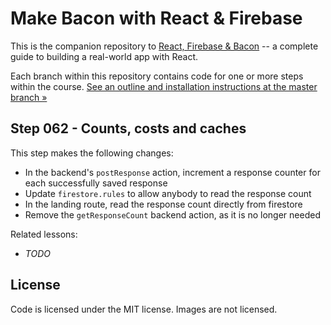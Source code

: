 Make Bacon with React & Firebase
================================

This is the companion repository to [React, Firebase & Bacon](https://frontarm.com/bacon) -- a complete guide to building a real-world app with React.

Each branch within this repository contains code for one or more steps within the course. [See an outline and installation instructions at the master branch &raquo;](https://github.com/frontarm/react-firebase-bacon)


Step 062 - Counts, costs and caches
--------

This step makes the following changes:

- In the backend's `postResponse` action, increment a response counter for each successfully saved response
- Update `firestore.rules` to allow anybody to read the response count
- In the landing route, read the response count directly from firestore
- Remove the `getResponseCount` backend action, as it is no longer needed

Related lessons:

- *TODO*


License
-------

Code is licensed under the MIT license. Images are not licensed.